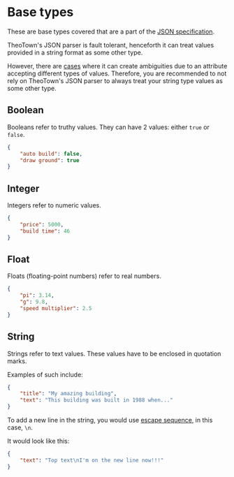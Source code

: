 # Base types

These are base types covered that are a part of the [JSON specification](https://www.json.org/json-en.html).

TheoTown's JSON parser is fault tolerant, henceforth it can treat values
provided in a string format as some other type. 

However, there are [cases](../draft-types/decoration.md#draw_water_ground) where it can create ambiguities
due to an attribute accepting different types of values. Therefore, you are recommended to not rely on
TheoTown's JSON parser to always treat your string type values as some other type.

## Boolean

Booleans refer to truthy values. They can have 2 values: either `true` or `false`.

```json
{
    "auto build": false,
    "draw ground": true
}
```

## Integer

Integers refer to numeric values.

```json
{
    "price": 5000,
    "build time": 46
}
```

## Float

Floats (floating-point numbers) refer to real numbers.

```json
{
    "pi": 3.14,
    "g": 9.8,
    "speed multiplier": 2.5
}
```

## String

Strings refer to text values. These values have to be enclosed in quotation marks.

Examples of such include:
```json
{
    "title": "My amazing building",
    "text": "This building was built in 1988 when..."
}
```

To add a new line in the string, you would use [escape sequence](https://en.wikipedia.org/wiki/Escape_sequence),
in this case, `\n`.

It would look like this:
```json
{
    "text": "Top text\nI'm on the new line now!!!"
}
```

